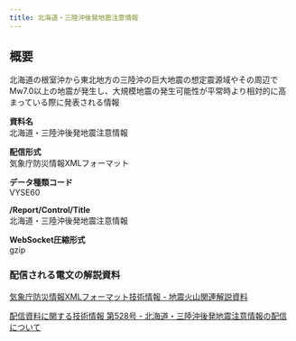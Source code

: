 ```yaml
---
title: 北海道・三陸沖後発地震注意情報
---
```


## 概要
北海道の根室沖から東北地方の三陸沖の巨大地震の想定震源域やその周辺でMw7.0以上の地震が発生し、大規模地震の発生可能性が平常時より相対的に高まっている際に発表される情報

**資料名** <br/>
北海道・三陸沖後発地震注意情報

**配信形式** <br/>
気象庁防災情報XMLフォーマット

**データ種類コード** <br/>
VYSE60
 
**/Report/Control/Title** <br/>
北海道・三陸沖後発地震注意情報

**WebSocket圧縮形式** <br/>
gzip

### 配信される電文の解説資料
[気象庁防災情報XMLフォーマット技術情報 - 地震火山関連解説資料](https://dmdata.jp/docs/jma/manual/0101-0185.pdf#page=157) 
 
 
[//]: # ([配信資料に関する仕様 No - ]&#40;https://www.data.jma.go.jp/suishin/shiyou/pdf/&#41;)
 
 
[配信資料に関する技術情報 第528号 - 北海道・三陸沖後発地震注意情報の配信について](https://dmdata.jp/docs/jma/technical/628.pdf)
